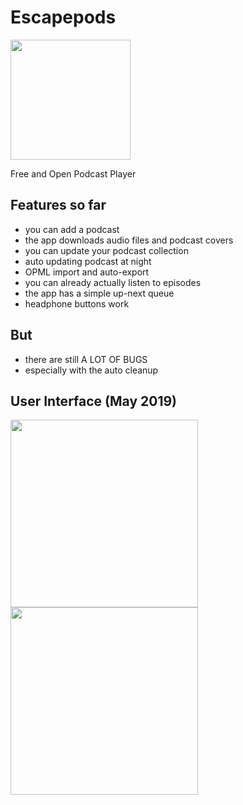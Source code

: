 # Escapepods
<img src="https://raw.githubusercontent.com/y20k/escapepods/master/app/src/main/res/mipmap-xxxhdpi/ic_launcher_round.png" width="192" />

Free and Open Podcast Player

## Features so far
* you can add a podcast
* the app downloads audio files and podcast covers
* you can update your podcast collection
* auto updating podcast at night
* OPML import and auto-export
* you can already actually listen to episodes
* the app has a simple up-next queue
* headphone buttons work

## But
* there are still A LOT OF BUGS
* especially with the auto cleanup

## User Interface (May 2019)
<img src="https://raw.githubusercontent.com/y20k/escapepods/master/assets/ui-screenshot-001-2019-05.png" width="300" />
<img src="https://raw.githubusercontent.com/y20k/escapepods/master/assets/ui-screenshot-002-2019-05.png" width="300" />
